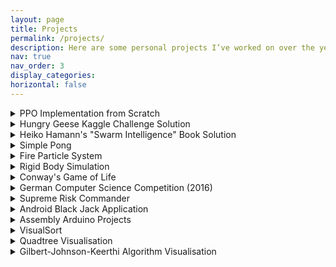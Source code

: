 ```yaml
---
layout: page
title: Projects
permalink: /projects/
description: Here are some personal projects I’ve worked on over the years. While some of the older projects may not have the cleanest code, I’m still proud of all of them; especially the early ones, where I overcame the biggest challenges as a young beginner :). The projects are roughly in the order I completed them, though I’ve lost track of the exact years for some.  I hope to extend this list with more cool ideas soon.
nav: true
nav_order: 3
display_categories:
horizontal: false
---
```


<details>
    <summary>PPO Implementation from Scratch</summary>
        <p>
To gain a deep understanding of the PPO algorithm in RL, I implemented it from scratch using PyTorch.
Following the <a href="https://iclr-blog-track.github.io/2022/03/25/ppo-implementation-details">37 key implementation details of PPO</a>, I fine-tuned my implementation.
In the final stages, I compared my version with stable-baselines3 to resolve any performance differences and bugs.
</p>
<p>
This project provided great insights into the inner workings of RL algorithms and the importance of attention to detail.
You can find the code in my <a href="https://github.com/LabChameleon/PPOScratch">GitHub repository</a>.
        </p>
</details>

<details>
  <summary>Hungry Geese Kaggle Challenge Solution</summary>
<p>
During a university lab, I participated in the <a href="https://www.kaggle.com/c/hungry-geese/overview">Hungry Geese Kaggle Challenge</a> alongside three teammates.
The goal was to train RL agents to compete in a multi-player variant of <i>Snake</i> against other participants' agents.
</p>
<p>
We built everything from scratch without using RL libraries, so we could fully understand the underlying algorithms.
While this approach left us at a slight disadvantage compared to teams using more sophisticated libraries, it was a very cool experience.
You can find more details in our <a href="https://github.com/LabChameleon/Hungry-Geese">GitHub repository</a>.
</p>
<div class="row">
    <div class="col-sm mt-3 mt-md-0"> 
        {% include figure.liquid loading="eager" path="/assets/img/hungry_geese.png" class="img-fluid rounded z-depth-1" max-width="70%" %}
    </div>
</div>
</details>

<details>
  <summary>Heiko Hamann's "Swarm Intelligence" Book Solution</summary>
  <p>
A while ago I read Professor Heiko Hamann's book <i>Swarm Intelligence</i>, which I found to be a very good read.
I worked through several of the exercises, and you can find my solutions in this <a href="https://github.com/LabChameleon/SwarmIntelligenceSolutions/tree/main">GitHub repository</a>.
</p>
<p>
Below is a video demonstrating one of the exercises where I implemented a simple flocking model:
</p>
<div class="row">
    <div class="col-sm mt-3 mt-md-1"> 
        {% include figure.liquid loading="eager" path="/assets/video/flocking_application.mov" class="vid-fluid rounded z-depth-1" max-width="400px" %}
    </div>
</div>
</details>

<details>
  <summary>Simple Pong</summary>
  <p>
Most of my projects have focused more on deepening my understanding of specific concepts rather than building fully finished applications.
At one point, I decided to complete a full project and chose to create a simple version of Pong to keep things simple.
The key difference from the classic Pong game is that the ball doesn’t stop when a point is scored.
Instead, it's deflected off the opponent’s goal and continues, which adds a faster and more dynamic pace to the gameplay.
</p>
<p>
The project is implemented in C++ using the SFML library.
You can check out the <a href="https://github.com/LabChameleon/SimplePong">GitHub repository here</a>, and below is a little video showcasing the game:
  </p>
<div class="row">
    <div class="col-sm mt-3 mt-md-1"> 
        {% include figure.liquid loading="eager" path="/assets/video/pong_application.mp4" class="vid-fluid rounded z-depth-1" max-width="70%" %}
    </div>
</div>
</details>

<details>
  <summary>Fire Particle System</summary>
  <p>
In this project, I explored how effects like fire and water are created in video games.
For simulating fire, I discovered that particle systems are a common solution.
</p>
<p>
The project was implemented in C++ using the SFML library, and I gained valuable experience in programming shaders along the way.
You can find the GitHub repository <a href="https://github.com/LabChameleon/FireParticleSystem/tree/main">here</a>, and below is a fire animation—though it may not look entirely realistic just yet. ;)
  </p>
<div class="row">
    <div class="col-sm mt-3 mt-md-1"> 
        {% include figure.liquid loading="eager" path="/assets/video/fire_particle_system.mp4" class="vid-fluid rounded z-depth-1" max-width="300px" %}
    </div>
</div>
</details>

<details>
  <summary>Rigid Body Simulation</summary>
  <p>
I've always been fascinated by the simulation of physics in games, and with this project, I aimed to better understand the underlying mechanics.
I implemented a simple rigid body simulation involving circles that can collide with each other and with static squares.
Throughout this process, I gained a better understanding of the many small details that must be handled to make a simulation look convincing to the human eye.
</p>
<p>
The project is written in C++ using SDL.
I initially planned to extend the simulation to handle arbitrary convex bodies, but I haven't yet completed that part.
The physics become much more complicated in this case.
</p>
<p>
You can find the code <a href="https://github.com/LabChameleon/RigidBodySimulation">here</a>, and below is a preview of the simulation in action.
  </p>
<div class="row">
    <div class="col-sm mt-3 mt-md-1"> 
        {% include figure.liquid loading="eager" path="/assets/video/rigid_body_simulation.mp4" class="vid-fluid rounded z-depth-1" max-width="70%" %}
    </div>
</div>
</details>


<details>
  <summary>Conway's Game of Life</summary>
  <p>
For a time, I was very interested in Conway's Game of Life.
I created a simple implementation of the game using C++ and SFML.
You can find the code <a href="https://github.com/LabChameleon/ConwayGameOfLife">here</a>.
  </p>
  <!-- todo: add video if available -->
</details>

<details>
  <summary>German Computer Science Competition (2016)</summary>
  <p>
I participated in the 34th <i>Bundeswettbewerb Informatik</i>, a nationwide computer science competition in Germany.
The competition involved solving a series of exercises and submitting a final write-up of the solutions.
I ranked in the top 5% of participants in the end.
</p>
<p>
One of the exercises was about implementing an ant simulation, where ants forage randomly for food and leave pheromone trails after finding it, signaling other ants in the area.
You can find my C++ solution in this <a href="https://github.com/LabChameleon/AntSimulation">GitHub repository</a>.
  </p>
  <!-- todo: add image/video if available -->
</details>

<details>
  <summary>Supreme Risk Commander</summary>
  <p>
This is one of the projects I invested a significant amount of time into.
I initially began developing it in C++ with OpenGL to better understand the fundamentals of graphics programming.
Later, I transitioned to Java once I had a clearer vision for the project.
</p>
<p>
The game was designed to be a blend of two of my favorite strategy games: <i>Supreme Commander</i> and <i>Risk</i>.
From <i>Supreme Commander</i>, I borrowed the large-scale zoom, unit types, and overall scale.
The twist in my game was that new units could only be produced by capturing squares on the game field and holding them exclusively for at least 30 seconds, after which a new unit would spawn.
This mechanic gives credit to <i>Risk</i>, where new units spawn only in captured territory.
This could lead to rapidly escalating numbers of units, requiring significant tuning to keep the game running efficiently.
In particular, I had to implement smart strategies for relocating units to avoid overlap.
</p>
<p>
You can find the GitHub repository <a href="https://github.com/LabChameleon/SupremeRiskCommander">here</a>.
  </p>
<div class="row">
    <div class="col-sm mt-3 mt-md-1"> 
        {% include figure.liquid loading="eager" path="/assets/img/supreme_risk_appilcation.jpg" class="img-fluid rounded z-depth-1" max-width="70%" %}
    </div>
</div>
  <p>
The light squares represent territory currently controlled by the player and are used to produce new units.
The light dark green squares indicate contested territory, controlled by both the player and the enemy, making it unavailable for unit production.
The dark green squares represent the fog of war, where the player has no information.
</p>
<p>
In the center of the map, a small skirmish can be seen between the red and blue armies.
However, in its current state, the game remains somewhat dull, as the enemy lacks an AI and simply remains stationary to produce as many tanks as possible.
I consider the AI future work ;)
  </p>
</details>

<details>
  <summary>Android Black Jack Application</summary>
  <p>
Together with my Computer Science teacher, Susanne Terveer, I co-authored the iBook <i>Die App Black Jack und der Android Stack</i>.
The book is designed to help students learn about basic data structures by guiding them through the hands-on process of developing an Android application for playing Black Jack.
</p>
<p>
The book is supposed to allow for both self-study as well as to guide teachers according to the German Computer Science curriculum.
The iBook can be found <a href="https://books.apple.com/de/book/der-adt-stack-und-die-app-black-jack/id1021379694?l=en-GB">here</a>.
</p>
<p>
I contributed by helping to write the book and preparing many of the Android implementations.
You can find the GitHub repository for the project <a href="https://github.com/LabChameleon/BlackJack_Android">here</a>.
  </p>
<div class="row">
    <div class="col-sm mt-3 mt-md-1"> 
        {% include figure.liquid loading="eager" path="/assets/img/black_jack_book.jpg" class="img-fluid rounded z-depth-1" max-width="300px" %}
    </div>
</div>
</details>

<details>
  <summary>Assembly Arduino Projects</summary>
  <p>
I started with an Arduino starter kit that included a booklet of simple projects using Arduino C libraries.
To make things more interesting, I decided to implement some of the projects in Assembly directly on the Atmega328p microprocessor.
This turned out to be a surprisingly fun challenge, and I learned a great deal about low-level computing in the process.
It also involved plenty of confusing and painful hours spent digging through the microprocessor's technical documentation!
</p>
<p>
You can check out the GitHub repository for this project <a href="https://github.com/LabChameleon/ArduinoProjectsBook_Assembler/tree/main">here</a>.
Here is an image of one of the project's setups:
  </p>
<div class="row">
    <div class="col-sm mt-3 mt-md-1"> 
        {% include figure.liquid loading="eager" path="/assets/img/arduino_project.jpg" class="img-fluid rounded z-depth-1" max-width="300px" %}
    </div>
</div>
</details>

<details>
  <summary>VisualSort</summary>
  <p>
My Computer Science teacher wrote an official textbook for high school students, which was used in schools across the state of North-Rhine Westphalia to teach Computer Science.
To support students' understanding, I developed a Java application that visualizes different sorting algorithms.
The program was featured in the book and included in the official supplementary material.
</p>
<p>
Below is a preview of the application:
  </p>
<div class="row">
    <div class="col-sm mt-3 mt-md-1"> 
        {% include figure.liquid loading="eager" path="/assets/img/visual_sort_application.jpg" class="img-fluid rounded z-depth-1" max-width="70%" %}
    </div>
</div>
  <p>
The GitHub repository can be found <a href="https://github.com/LabChameleon/VisualSort">here</a>.
  </p>
</details>

<details>
  <summary>Quadtree Visualisation</summary>
  <p>
When I first started programming games, I became particularly curious about collision detection between agents.
As my games grew to include thousands of agents, all of which needed to check for collisions with each other, performance quickly became an issue, significantly slowing down my code.
To address this, I began exploring solutions for handling large numbers of agents and discovered that Quadtrees offer an efficient approach.
</p>
<p>
Quadtrees recursively partition the space into quadrants, so collisions only need to be checked between agents within the same leaf nodes.
This drastically improves performance when dealing with large numbers of agents.
I developed a small Java application to visualize how space is partitioned using Quadtrees and how this method can be applied for efficient collision detection.
</p>
<p>
A preview of the application can be seen here:
  </p>
<div class="row">
    <div class="col-sm mt-3 mt-md-1"> 
        {% include figure.liquid loading="eager" path="/assets/img/quad_tree_application.jpg" class="img-fluid rounded z-depth-1" max-width="70%" %}
    </div>
</div>
  <p>
The GitHub repository is <a href="https://github.com/LabChameleon/QuadTree_Visualization/tree/main">here</a>.
  </p>
</details>

<details>
  <summary>Gilbert-Johnson-Keerthi Algorithm Visualisation</summary>
  <p>
During school, I worked on a project focused on the Gilbert-Johnson-Keerthi algorithm for collision detection between arbitrary convex sets.
My write-up on the project won first prize in a mathematics competition, which came with a $500 award.
You can find the corresponding PDF <a href="/assets/pdf/Der_GJK_Algorithmus.pdf">here</a>, though it is in German.
</p>
<p>
As part of the project, I developed a Java tool that generates random two-dimensional convex sets and allows the user to arrange them on a plane.
The application then visualizes the intermediate steps of the GJK algorithm to check for collisions, as shown below:
  </p>
<div class="row">
    <div class="col-sm mt-3 mt-md-1"> 
        {% include figure.liquid loading="eager" path="/assets/img/gjk_application.jpg" class="img-fluid rounded z-depth-1" max-width="70%" %}
    </div>
</div>
  <p>
The GitHub repository can be found <a href="https://github.com/LabChameleon/GJKAlgorithm_Visualization">here</a>.
  </p>
</details>
